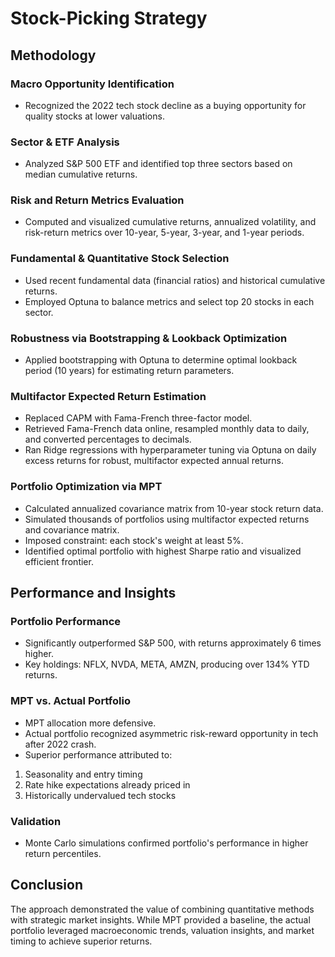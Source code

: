 # Stock-Picking Strategy

## Methodology

### Macro Opportunity Identification

- Recognized the 2022 tech stock decline as a buying opportunity for quality stocks at lower valuations.


### Sector \& ETF Analysis

- Analyzed S\&P 500 ETF and identified top three sectors based on median cumulative returns.


### Risk and Return Metrics Evaluation

- Computed and visualized cumulative returns, annualized volatility, and risk-return metrics over 10-year, 5-year, 3-year, and 1-year periods.


### Fundamental \& Quantitative Stock Selection

- Used recent fundamental data (financial ratios) and historical cumulative returns.
- Employed Optuna to balance metrics and select top 20 stocks in each sector.


### Robustness via Bootstrapping \& Lookback Optimization

- Applied bootstrapping with Optuna to determine optimal lookback period (10 years) for estimating return parameters.


### Multifactor Expected Return Estimation

- Replaced CAPM with Fama-French three-factor model.
- Retrieved Fama-French data online, resampled monthly data to daily, and converted percentages to decimals.
- Ran Ridge regressions with hyperparameter tuning via Optuna on daily excess returns for robust, multifactor expected annual returns.


### Portfolio Optimization via MPT

- Calculated annualized covariance matrix from 10-year stock return data.
- Simulated thousands of portfolios using multifactor expected returns and covariance matrix.
- Imposed constraint: each stock's weight at least 5%.
- Identified optimal portfolio with highest Sharpe ratio and visualized efficient frontier.


## Performance and Insights

### Portfolio Performance

- Significantly outperformed S\&P 500, with returns approximately 6 times higher.
- Key holdings: NFLX, NVDA, META, AMZN, producing over 134% YTD returns.


### MPT vs. Actual Portfolio

- MPT allocation more defensive.
- Actual portfolio recognized asymmetric risk-reward opportunity in tech after 2022 crash.
- Superior performance attributed to:

1. Seasonality and entry timing
2. Rate hike expectations already priced in
3. Historically undervalued tech stocks


### Validation

- Monte Carlo simulations confirmed portfolio's performance in higher return percentiles.


## Conclusion

The approach demonstrated the value of combining quantitative methods with strategic market insights. While MPT provided a baseline, the actual portfolio leveraged macroeconomic trends, valuation insights, and market timing to achieve superior returns.
